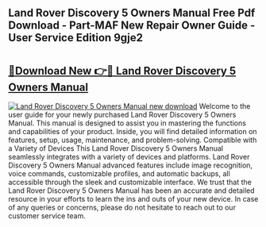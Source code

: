 ## Land Rover Discovery 5 Owners Manual Free Pdf Download - Part-MAF New Repair Owner Guide - User Service Edition 9gje2

# <h2><a href="http://bc31067.oget.top/?id=Land+Rover+Discovery+5+Owners+Manual">🔗Download New 👉🔴 Land Rover Discovery 5 Owners Manual</a></h2>

[![Land Rover Discovery 5 Owners Manual new download](https://i.imgur.com/5g1atiW.png)](http://bc31067.oget.top/?id=Land+Rover+Discovery+5+Owners+Manual)
Welcome to the user guide for your newly purchased Land Rover Discovery 5 Owners Manual. This manual is designed to assist you in mastering the functions and capabilities of your product. Inside, you will find detailed information on features, setup, usage, maintenance, and problem-solving. Compatible with a Variety of Devices This Land Rover Discovery 5 Owners Manual seamlessly integrates with a variety of devices and platforms. Land Rover Discovery 5 Owners Manual advanced features include image recognition, voice commands, customizable profiles, and automatic backups, all accessible through the sleek and customizable interface. We trust that the Land Rover Discovery 5 Owners Manual has been an accurate and detailed resource in your efforts to learn the ins and outs of your new device. In case of any queries or concerns, please do not hesitate to reach out to our customer service team.
